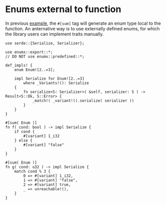 # Enums external to function

In previous [example](./sum.md#sum-example), the `#[sum]` tag will generate an
enum type local to the function. An anternative way is to use externally
defined enums, for which the library users can implement traits manually.

```rust,no_run
use serde::{Serialize, Serializer};

use enumx::export::*;
// DO NOT use enumx::predefined::*;

def_impls! {
    enum Enum![2..=3];

    impl Serialize for Enum![2..=3]
        where _Variants!(): Serialize
    {
        fn serialize<S: Serializer>( &self, serializer: S ) -> Result<S::Ok, S::Error> {
            _match!( _variant!().serialize( serializer ))
        }
    }
}

#[sum( Enum )]
fn f( cond: bool ) -> impl Serialize {
    if cond {
        #[variant] 1_i32
    } else {
        #[variant] "false"
    }
}

#[sum( Enum )]
fn g( cond: u32 ) -> impl Serialize {
    match cond % 3 {
        0 => #[variant] 1_i32,
        1 => #[variant] "false",
        2 => #[variant] true,
        _ => unreachable!(),
    }
}
```

